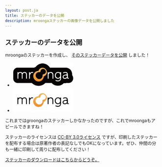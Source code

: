 ```yaml
---
layout: post.ja
title: ステッカーのデータを公開
description: mroongaステッカーの画像データを公開しました
---
```

## ステッカーのデータを公開

mroongaのステッカーを作成し、 [そのステッカーデータを公開](/ja/sticker/)
しました！

-   ![mroongaステッカー（黒）](/images/stickers/mroonga-sticker-black.png "mroongaステッカー（黒）")
-   ![mroongaステッカー（白）](/images/stickers/mroonga-sticker-white.png "mroongaステッカー（白）")

これまではgroongaのステッカーしかなかったのですが、これでmroongaもアピールできますね！

ステッカーのライセンスは [CC-BY 3.0ライセンス](http://creativecommons.org/licenses/by/3.0/deed.ja)
ですが、印刷したステッカーを配布する場合は原著作者の表記なしでもOKになっています。ぜひ、仲間の分も一緒に印刷して周りに配布してください！

[ステッカーのダウンロードはこちらからどうぞ。](/ja/sticker/)

